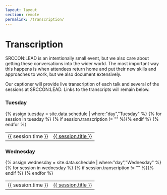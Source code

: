 ```yaml
---
layout: layout
section: remote
permalink: /transcription/
---
```


# Transcription

SRCCON:LEAD is an intentionally small event, but we also care about getting these conversations into the wider world. The most important way this happens is when attendees return home and put their new skills and approaches to work, but we also document extensively.

Our captioner will provide live transcription of each talk and several of the sessions at SRCCON:LEAD. Links to the transcripts will remain below.

<div>
    <h3>Tuesday</h3>
    <table>{% assign tuesday = site.data.schedule | where:"day","Tuesday" %}
{% for session in tuesday %}
        {% if session.transcription != "" %}<tr><td>{{ session.time }}</td><td><a href="{{ session.transcription }}">{{ session.title }}</a></td></tr>{% endif %}
{% endfor %}
    </table>
</div>

<div>
    <h3>Wednesday</h3>
    <table>{% assign wednesday = site.data.schedule | where:"day","Wednesday" %}
{% for session in wednesday %}
        {% if session.transcription != "" %}<tr><td>{{ session.time }}</td><td><a href="{{ session.transcription }}">{{ session.title }}</a></td></tr>{% endif %}
{% endfor %}
    </table>
</div>
